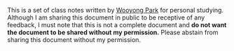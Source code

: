 This is a set of class notes written by [Wooyong Park](wyeconomics.github.io) for personal studying.
Although I am sharing this document in public to be receptive of any feedback, I must note that this is not
a complete document and **do not want the document to be shared without my permission.** Please
abstain from sharing this document without my permission.
